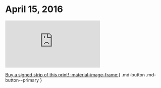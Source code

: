 # April 15, 2016

![](https://www.achewood.com/comic.php?date=04152016)

[Buy a signed strip of this print! :material-image-frame:](https://achewood-holiday-pop-up.myshopify.com/products/strip#04152016){ .md-button .md-button--primary }
